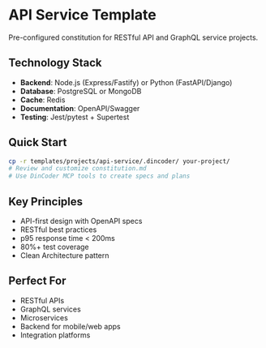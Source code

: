 # API Service Template

Pre-configured constitution for RESTful API and GraphQL service projects.

## Technology Stack

- **Backend**: Node.js (Express/Fastify) or Python (FastAPI/Django)
- **Database**: PostgreSQL or MongoDB
- **Cache**: Redis
- **Documentation**: OpenAPI/Swagger
- **Testing**: Jest/pytest + Supertest

## Quick Start

```bash
cp -r templates/projects/api-service/.dincoder/ your-project/
# Review and customize constitution.md
# Use DinCoder MCP tools to create specs and plans
```

## Key Principles

- API-first design with OpenAPI specs
- RESTful best practices
- p95 response time < 200ms
- 80%+ test coverage
- Clean Architecture pattern

## Perfect For

- RESTful APIs
- GraphQL services
- Microservices
- Backend for mobile/web apps
- Integration platforms
